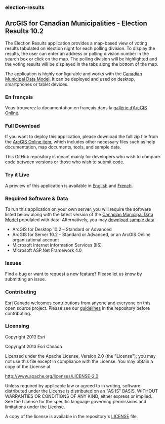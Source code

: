 ### election-results
## ArcGIS for Canadian Municipalities - Election Results 10.2

The Election Results application provides a map-based view of voting results tabulated on election night for each polling division. To display the results, the user can enter an address or polling division number in the search box or click on the map. The polling division will be highlighted and the voting results will be displayed in the tabs along the bottom of the map.

The application is highly configurable and works with the [Canadian Municipal Data Model](http://www.arcgis.com/home/item.html?id=0487111bd16a4c2ca757687d588aa783 "Download the Data Model").  It can be deployed and used on desktop, smartphones or tablet devices.

### En français
Vous trouverez la documentation en français dans la [gallérie d’ArcGIS Online](http://www.arcgis.com/home/item.html?id=cce7b61da118417aa4e36696969698cb).

### Full Download
If you want to deploy this application, please download the full zip file from the [ArcGIS Online item](http://www.arcgis.com/home/item.html?id=cce7b61da118417aa4e36696969698cb), which includes other necessary files such as help documentation, map documents, tools, and sample data.

This GitHub repository is meant mainly for developers who wish to compare code between versions or those who wish to submit code.

### Try it Live

A preview of this application is available in [English](http://apps.esri.ca/ElectionResults/ "Try it live") and [French](http://apps.esri.ca/ElectionResults/fr "Essayer l'application en français").

### Required Software & Data
To run this application on your own server, you will require the software listed below along with the latest version of the [Canadian Municipal Data Model](http://www.arcgis.com/home/item.html?id=0487111bd16a4c2ca757687d588aa783 "Download the Data Model") populated with data. Alternatively, you may [download sample data](http://www.arcgis.com/home/item.html?id=cce7b61da118417aa4e36696969698cb).

- ArcGIS for Desktop 10.2 – Standard or Advanced
- ArcGIS for Server 10.2 - Standard or Advanced, or an ArcGIS Online organizational account
- Microsoft Internet Information Services (IIS)
- Microsoft ASP.Net Framework 4.0

### Issues

Find a bug or want to request a new feature? Please let us know by submitting an issue.

### Contributing

Esri Canada welcomes contributions from anyone and everyone on this open source project. Please see our [guidelines](../master/Contributing.md) in the repository before contributing.

### Licensing
Copyright 2013 Esri

Copyright 2013 Esri Canada

Licensed under the Apache License, Version 2.0 (the "License"); you may not use this file except in compliance with the License. You may obtain a copy of the License at

http://www.apache.org/licenses/LICENSE-2.0

Unless required by applicable law or agreed to in writing, software distributed under the License is distributed on an "AS IS" BASIS, WITHOUT WARRANTIES OR CONDITIONS OF ANY KIND, either express or implied. See the License for the specific language governing permissions and limitations under the License.

A copy of the license is available in the repository's [LICENSE](../master/LICENSE) file.
